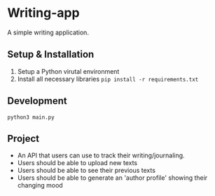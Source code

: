 # Writing-app
A simple writing application.

## Setup & Installation

1. Setup a Python virutal environment
2. Install all necessary libraries `pip install -r requirements.txt`

## Development

`python3 main.py`

## Project

- An API that users can use to track their writing/journaling.
- Users should be able to upload new texts
- Users should be able to see their previous texts
- Users should be able to generate an 'author profile' showing their changing mood